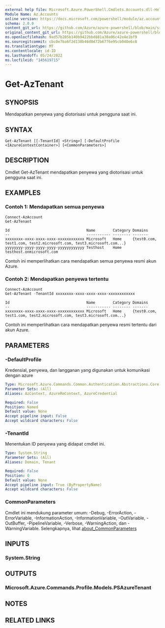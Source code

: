 ```yaml
---
external help file: Microsoft.Azure.PowerShell.Cmdlets.Accounts.dll-Help.xml
Module Name: Az.Accounts
online version: https://docs.microsoft.com/powershell/module/az.accounts/get-aztenant
schema: 2.0.0
content_git_url: https://github.com/Azure/azure-powershell/blob/main/src/Accounts/Accounts/help/Get-AzTenant.md
original_content_git_url: https://github.com/Azure/azure-powershell/blob/main/src/Accounts/Accounts/help/Get-AzTenant.md
ms.openlocfilehash: 9ad57b205b140b9422bbd881a30a96c42e4e1bf9
ms.sourcegitcommit: cbc0e7ba6f2d138b46d0d72b6776e95cb040e6c8
ms.translationtype: MT
ms.contentlocale: id-ID
ms.lasthandoff: 05/24/2022
ms.locfileid: "145619715"
---
```

# Get-AzTenant

## SYNOPSIS
Mendapatkan penyewa yang diotorisasi untuk pengguna saat ini.

## SYNTAX

```
Get-AzTenant [[-TenantId] <String>] [-DefaultProfile <IAzureContextContainer>] [<CommonParameters>]
```

## DESCRIPTION
Cmdlet Get-AzTenant mendapatkan penyewa yang diotorisasi untuk pengguna saat ini.

## EXAMPLES

### Contoh 1: Mendapatkan semua penyewa
```powershell
Connect-AzAccount
Get-AzTenant
```

```Output
Id                                   Name        Category Domains
--                                   ----------- -------- -------
xxxxxxxx-xxxx-xxxx-xxxx-xxxxxxxxxxxx Microsoft   Home     {test0.com, test1.com, test2.microsoft.com, test3.microsoft.com...}
yyyyyyyy-yyyy-yyyy-yyyy-yyyyyyyyyyyy Testhost    Home     testhost.onmicrosoft.com
```

Contoh ini memperlihatkan cara mendapatkan semua penyewa resmi akun Azure.

### Contoh 2: Mendapatkan penyewa tertentu
```powershell
Connect-AzAccount
Get-AzTenant -TenantId xxxxxxxx-xxxx-xxxx-xxxx-xxxxxxxxxxxx
```

```Output
Id                                   Name        Category Domains
--                                   ----------- -------- -------
xxxxxxxx-xxxx-xxxx-xxxx-xxxxxxxxxxxx Microsoft   Home     {test0.com, test1.com, test2.microsoft.com, test3.microsoft.com...}
```

Contoh ini memperlihatkan cara mendapatkan penyewa resmi tertentu dari akun Azure.

## PARAMETERS

### -DefaultProfile
Kredensial, penyewa, dan langganan yang digunakan untuk komunikasi dengan azure

```yaml
Type: Microsoft.Azure.Commands.Common.Authentication.Abstractions.Core.IAzureContextContainer
Parameter Sets: (All)
Aliases: AzContext, AzureRmContext, AzureCredential

Required: False
Position: Named
Default value: None
Accept pipeline input: False
Accept wildcard characters: False
```

### -TenantId
Menentukan ID penyewa yang didapat cmdlet ini.

```yaml
Type: System.String
Parameter Sets: (All)
Aliases: Domain, Tenant

Required: False
Position: 0
Default value: None
Accept pipeline input: True (ByPropertyName)
Accept wildcard characters: False
```

### CommonParameters
Cmdlet ini mendukung parameter umum: -Debug, -ErrorAction, -ErrorVariable, -InformationAction, -InformationVariable, -OutVariable, -OutBuffer, -PipelineVariable, -Verbose, -WarningAction, dan -WarningVariable. Selengkapnya, lihat [about_CommonParameters](http://go.microsoft.com/fwlink/?LinkID=113216)

## INPUTS

### System.String

## OUTPUTS

### Microsoft.Azure.Commands.Profile.Models.PSAzureTenant

## NOTES

## RELATED LINKS
